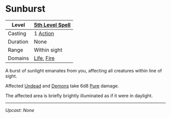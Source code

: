 # Sunburst

| Level    | [5th Level Spell](5th%20Level%20Spells.md)                                   |
| -------- | ---------------------------------------------------------------------------- |
| Casting  | 1 [Action](../../../../Game%20Procedures/Core%20Procedures/Action.md)        |
| Duration | None                                                                         |
| Range    | Within sight                                                                 |
| Domains  | [Life](../../Spell%20Domains/Life.md), [Fire](../../Spell%20Domains/Fire.md) |

A burst of sunlight emanates from you, affecting all creatures within line of sight.

Affected [Undead](../../../../Resources%20for%20GMs/Creatures/Creature%20Types/Undead.md) and [Demons](../../../../Resources%20for%20GMs/Creatures/Creature%20Types/Demon.md) take 6d8 [Pure](../../../../Game%20Procedures/Combat/Damage%20Types/Pure.md) damage.

The affected area is briefly brightly illuminated as if it were in daylight.

---
*Upcast: None*
